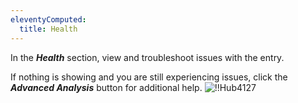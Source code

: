 ```yaml
---
eleventyComputed:
  title: Health
---
```

In the ***Health*** section, view and troubleshoot issues with the entry.

If nothing is showing and you are still experiencing issues, click the ***Advanced Analysis*** button for additional help.
![!!Hub4127](https://cdnweb.devolutions.net/docs/docs_en_hub_Hub4127.png)

